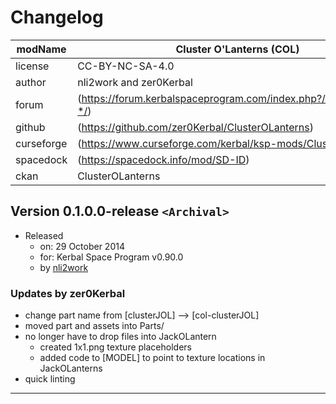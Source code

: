# Changelog  
  
| modName    | Cluster O'Lanterns (COL)                                          |
| ---------- | ----------------------------------------------------------------- |
| license    | CC-BY-NC-SA-4.0                                                   |
| author     | nli2work and zer0Kerbal                                           |
| forum      | (https://forum.kerbalspaceprogram.com/index.php?/topic/210339-*/) |
| github     | (https://github.com/zer0Kerbal/ClusterOLanterns)                  |
| curseforge | (https://www.curseforge.com/kerbal/ksp-mods/ClusterOLanterns)     |
| spacedock  | (https://spacedock.info/mod/SD-ID)                                |
| ckan       | ClusterOLanterns                                                  |

## Version 0.1.0.0-release `<Archival>`

* Released
  * on: 29 October 2014
  * for: Kerbal Space Program v0.90.0
  * by [nli2work](https://forum.kerbalspaceprogram.com/index.php?/profile/106805-nli2work/)

### Updates by zer0Kerbal

* change part name from [clusterJOL] --> [col-clusterJOL]
* moved part and assets into Parts/
* no longer have to drop files into JackOLantern
  * created 1x1.png texture placeholders
  * added code to [MODEL] to point to texture locations in JackOLanterns
* quick linting

---
